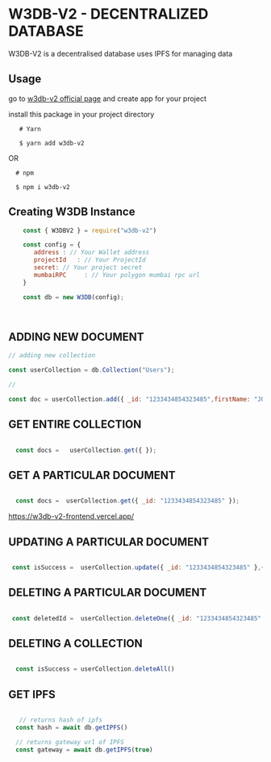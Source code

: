 # W3DB-V2 - DECENTRALIZED DATABASE

W3DB-V2 is a decentralised database uses IPFS for managing data 


## Usage

go to [w3db-v2 official page](https://w3db-v2.vercel.app/) and create app for your project

install this package in your project directory

```
   # Yarn

   $ yarn add w3db-v2

```

   OR


``` 
  # npm

  $ npm i w3db-v2

```   


## Creating W3DB Instance 

   ``` javascript
       const { W3DBV2 } = require("w3db-v2")

       const config = {
          address : // Your Wallet address
          projectId   : // Your ProjectId 
          secret: // Your project secret 
          mumbaiRPC     : // Your polygon mumbai rpc url
       }

       const db = new W3DB(config);

        
   ```

## ADDING NEW DOCUMENT 

   ``` javascript
   // adding new collection
   
   const userCollection = db.Collection("Users");

   //

  const doc = userCollection.add({ _id: "1233434854323485",firstName: "JOHN", lastName: "DOE" });


   ```

## GET ENTIRE COLLECTION

   ``` javascript

     const docs =   userCollection.get({ });

   
   ```



## GET A PARTICULAR DOCUMENT 

   ``` javascript

     const docs =  userCollection.get({ _id: "1233434854323485" });

   
   ```
https://w3db-v2-frontend.vercel.app/

## UPDATING A PARTICULAR DOCUMENT 

   ``` javascript

    const isSuccess =  userCollection.update({ _id: "1233434854323485" },{ lastName: "WICK" });

   
   ```


## DELETING A PARTICULAR DOCUMENT 

   ``` javascript

    const deletedId =  userCollection.deleteOne({ _id: "1233434854323485" });

   
   ```


## DELETING A COLLECTION 

   ``` javascript

     const isSuccess = userCollection.deleteAll()

   
   ```

## GET IPFS

   ``` javascript

      // returns hash of ipfs
     const hash = await db.getIPFS()

     // returns gateway url of IPFS
     const gateway = await db.getIPFS(true)


   
   ```   

